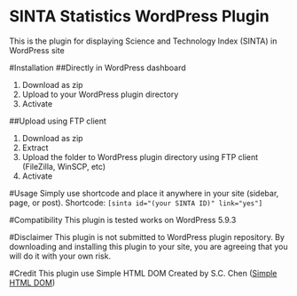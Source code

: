 # SINTA Statistics WordPress Plugin
This is the plugin for displaying Science and Technology Index (SINTA) in WordPress site

#Installation
##Directly in WordPress dashboard
1. Download as zip
2. Upload to your WordPress plugin directory
3. Activate

##Upload using FTP client
1. Download as zip
2. Extract
3. Upload the folder to WordPress plugin directory using FTP client (FileZilla, WinSCP, etc)
4. Activate

#Usage
Simply use shortcode and place it anywhere in your site (sidebar, page, or post). Shortcode:
```[sinta id="(your SINTA ID)" link="yes"]```

#Compatibility
This plugin is tested works on WordPress 5.9.3

#Disclaimer
This plugin is not submitted to WordPress plugin repository. By downloading and installing this plugin to your site, you are agreeing that you will do it with your own risk.

#Credit
This plugin use Simple HTML DOM Created by S.C. Chen ([Simple HTML DOM](https://simplehtmldom.sourceforge.io/))
